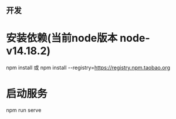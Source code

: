 ## 开发

# 安装依赖(当前node版本 node-v14.18.2)

npm install
或
npm install --registry=https://registry.npm.taobao.org

# 启动服务

npm run serve

